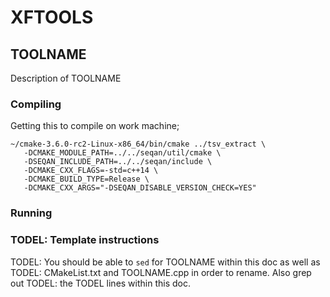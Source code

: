 # XFTOOLS

## TOOLNAME

Description of TOOLNAME

### Compiling

Getting this to compile on work machine;

```
~/cmake-3.6.0-rc2-Linux-x86_64/bin/cmake ../tsv_extract \
   -DCMAKE_MODULE_PATH=../../seqan/util/cmake \
   -DSEQAN_INCLUDE_PATH=../../seqan/include \
   -DCMAKE_CXX_FLAGS=-std=c++14 \
   -DCMAKE_BUILD_TYPE=Release \
   -DCMAKE_CXX_ARGS="-DSEQAN_DISABLE_VERSION_CHECK=YES" 
```

### Running

### TODEL: Template instructions

TODEL: You should be able to `sed` for TOOLNAME within this doc as well as
TODEL: CMakeList.txt and TOOLNAME.cpp in order to rename. Also grep out
TODEL: the TODEL lines within this doc.

